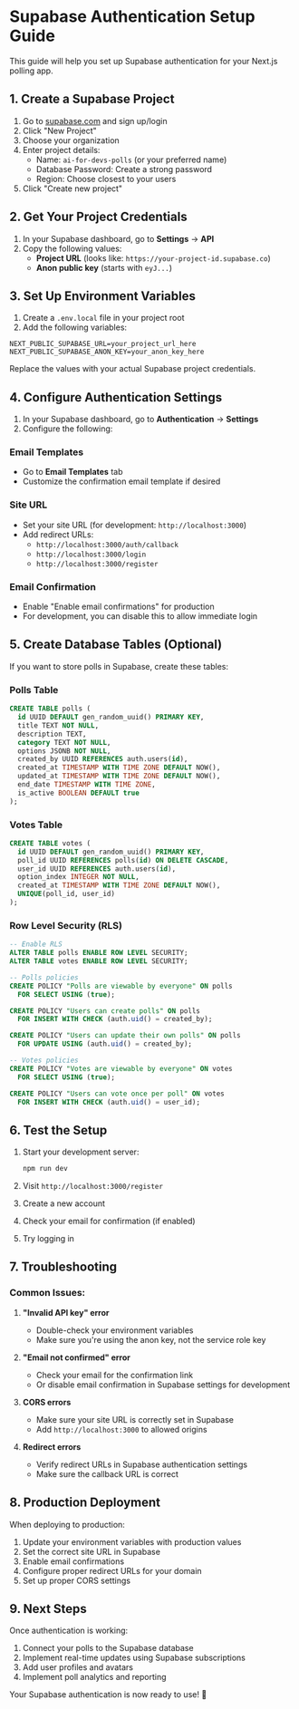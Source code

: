 # Supabase Authentication Setup Guide

This guide will help you set up Supabase authentication for your Next.js polling app.

## 1. Create a Supabase Project

1. Go to [supabase.com](https://supabase.com) and sign up/login
2. Click "New Project"
3. Choose your organization
4. Enter project details:
   - Name: `ai-for-devs-polls` (or your preferred name)
   - Database Password: Create a strong password
   - Region: Choose closest to your users
5. Click "Create new project"

## 2. Get Your Project Credentials

1. In your Supabase dashboard, go to **Settings** → **API**
2. Copy the following values:
   - **Project URL** (looks like: `https://your-project-id.supabase.co`)
   - **Anon public key** (starts with `eyJ...`)

## 3. Set Up Environment Variables

1. Create a `.env.local` file in your project root
2. Add the following variables:

```env
NEXT_PUBLIC_SUPABASE_URL=your_project_url_here
NEXT_PUBLIC_SUPABASE_ANON_KEY=your_anon_key_here
```

Replace the values with your actual Supabase project credentials.

## 4. Configure Authentication Settings

1. In your Supabase dashboard, go to **Authentication** → **Settings**
2. Configure the following:

### Email Templates
- Go to **Email Templates** tab
- Customize the confirmation email template if desired

### Site URL
- Set your site URL (for development: `http://localhost:3000`)
- Add redirect URLs:
  - `http://localhost:3000/auth/callback`
  - `http://localhost:3000/login`
  - `http://localhost:3000/register`

### Email Confirmation
- Enable "Enable email confirmations" for production
- For development, you can disable this to allow immediate login

## 5. Create Database Tables (Optional)

If you want to store polls in Supabase, create these tables:

### Polls Table
```sql
CREATE TABLE polls (
  id UUID DEFAULT gen_random_uuid() PRIMARY KEY,
  title TEXT NOT NULL,
  description TEXT,
  category TEXT NOT NULL,
  options JSONB NOT NULL,
  created_by UUID REFERENCES auth.users(id),
  created_at TIMESTAMP WITH TIME ZONE DEFAULT NOW(),
  updated_at TIMESTAMP WITH TIME ZONE DEFAULT NOW(),
  end_date TIMESTAMP WITH TIME ZONE,
  is_active BOOLEAN DEFAULT true
);
```

### Votes Table
```sql
CREATE TABLE votes (
  id UUID DEFAULT gen_random_uuid() PRIMARY KEY,
  poll_id UUID REFERENCES polls(id) ON DELETE CASCADE,
  user_id UUID REFERENCES auth.users(id),
  option_index INTEGER NOT NULL,
  created_at TIMESTAMP WITH TIME ZONE DEFAULT NOW(),
  UNIQUE(poll_id, user_id)
);
```

### Row Level Security (RLS)
```sql
-- Enable RLS
ALTER TABLE polls ENABLE ROW LEVEL SECURITY;
ALTER TABLE votes ENABLE ROW LEVEL SECURITY;

-- Polls policies
CREATE POLICY "Polls are viewable by everyone" ON polls
  FOR SELECT USING (true);

CREATE POLICY "Users can create polls" ON polls
  FOR INSERT WITH CHECK (auth.uid() = created_by);

CREATE POLICY "Users can update their own polls" ON polls
  FOR UPDATE USING (auth.uid() = created_by);

-- Votes policies
CREATE POLICY "Votes are viewable by everyone" ON votes
  FOR SELECT USING (true);

CREATE POLICY "Users can vote once per poll" ON votes
  FOR INSERT WITH CHECK (auth.uid() = user_id);
```

## 6. Test the Setup

1. Start your development server:
   ```bash
   npm run dev
   ```

2. Visit `http://localhost:3000/register`
3. Create a new account
4. Check your email for confirmation (if enabled)
5. Try logging in

## 7. Troubleshooting

### Common Issues:

1. **"Invalid API key" error**
   - Double-check your environment variables
   - Make sure you're using the anon key, not the service role key

2. **"Email not confirmed" error**
   - Check your email for the confirmation link
   - Or disable email confirmation in Supabase settings for development

3. **CORS errors**
   - Make sure your site URL is correctly set in Supabase
   - Add `http://localhost:3000` to allowed origins

4. **Redirect errors**
   - Verify redirect URLs in Supabase authentication settings
   - Make sure the callback URL is correct

## 8. Production Deployment

When deploying to production:

1. Update your environment variables with production values
2. Set the correct site URL in Supabase
3. Enable email confirmations
4. Configure proper redirect URLs for your domain
5. Set up proper CORS settings

## 9. Next Steps

Once authentication is working:

1. Connect your polls to the Supabase database
2. Implement real-time updates using Supabase subscriptions
3. Add user profiles and avatars
4. Implement poll analytics and reporting

Your Supabase authentication is now ready to use! 🚀
